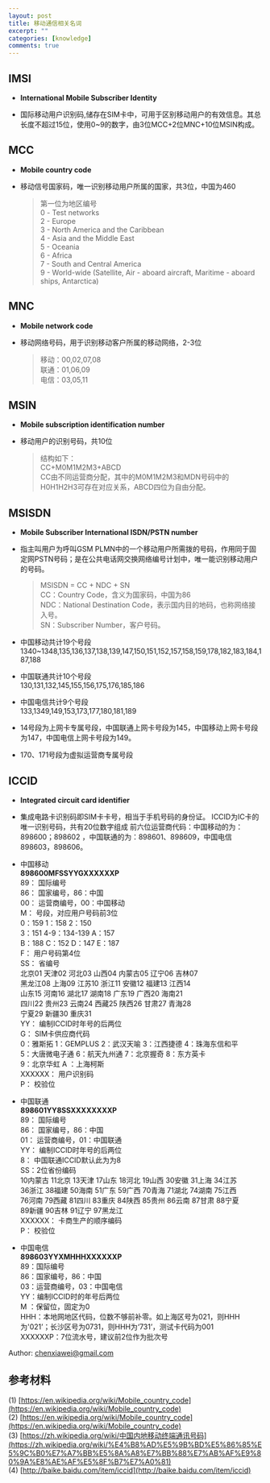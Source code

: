 ```yaml
---
layout: post
title: 移动通信相关名词
excerpt: ""
categories: [knowledge]
comments: true
---
```


## IMSI

*	**International Mobile Subscriber Identity**

*	国际移动用户识别码,储存在SIM卡中，可用于区别移动用户的有效信息。其总长度不超过15位，使用0~9的数字，由3位MCC+2位MNC+10位MSIN构成。

## MCC

*	**Mobile country code**

*	移动信号国家码，唯一识别移动用户所属的国家，共3位，中国为460

	> 第一位为地区编号  
	> 0 - Test networks  
	> 2 - Europe  
	> 3 - North America and the Caribbean  
	> 4 - Asia and the Middle East  
	> 5 - Oceania  
	> 6 - Africa  
	> 7 - South and Central America  
	> 9 - World-wide (Satellite, Air - aboard aircraft, Maritime - aboard ships, Antarctica)  

## MNC

*	**Mobile network code**

*	移动网络号码，用于识别移动客户所属的移动网络，2-3位

	> 移动：00,02,07,08  
	> 联通：01,06,09  
	> 电信：03,05,11  

## MSIN

*	**Mobile subscription identification number**

*	移动用户的识别号码，共10位  
	> 结构如下：  
	> CC+M0M1M2M3+ABCD  
	> CC由不同运营商分配，其中的M0M1M2M3和MDN号码中的H0H1H2H3可存在对应关系，ABCD四位为自由分配。

## MSISDN 
*	**Mobile Subscriber International ISDN/PSTN number**

*	指主叫用户为呼叫GSM PLMN中的一个移动用户所需拨的号码，作用同于固定网PSTN号码；是在公共电话网交换网络编号计划中，唯一能识别移动用户的号码。
	> MSISDN = CC + NDC + SN  
	> CC：Country Code，含义为国家码，中国为86  
	> NDC：National Destination Code，表示国内目的地码，也称网络接入号。  
	> SN：Subscriber Number，客户号码。

* 中国移动共计19个号段  
1340~1348,135,136,137,138,139,147,150,151,152,157,158,159,178,182,183,184,187,188

* 中国联通共计10个号段  
130,131,132,145,155,156,175,176,185,186

* 中国电信共计9个号段  
133,1349,149,153,173,177,180,181,189

* 14号段为上网卡专属号段，中国联通上网卡号段为145，中国移动上网卡号段为147，中国电信上网卡号段为149。

* 170、171号段为虚拟运营商专属号段

## ICCID

*	**Integrated circuit card identifier**

* 集成电路卡识别码即SIM卡卡号，相当于手机号码的身份证。 ICCID为IC卡的唯一识别号码，共有20位数字组成
前六位运营商代码：中国移动的为：898600；898602 ，中国联通的为：898601、898609，中国电信898603，898606。

* 中国移动  
**898600MFSSYYGXXXXXXP**  
89： 国际编号  
86： 国家编号，86：中国  
00： 运营商编号，00：中国移动  
M： 号段，对应用户号码前3位  
0：159 1：158 2：150  
3：151 4-9：134-139 A：157  
B：188 C：152 D：147 E：187  
F： 用户号码第4位  
SS： 省编号  
北京01 天津02 河北03 山西04 内蒙古05 辽宁06 吉林07  
黑龙江08 上海09 江苏10 浙江11 安徽12 福建13 江西14  
山东15 河南16 湖北17 湖南18 广东19 广西20 海南21  
四川22 贵州23 云南24 西藏25 陕西26 甘肃27 青海28  
宁夏29 新疆30 重庆31  
YY： 编制ICCID时年号的后两位  
G： SIM卡供应商代码  
0：雅斯拓 1：GEMPLUS 2：武汉天喻 3：江西捷德 4：珠海东信和平  
5：大唐微电子通 6：航天九州通 7：北京握奇 8：东方英卡  
9：北京华虹 A ：上海柯斯  
XXXXXX： 用户识别码  
P： 校验位

* 中国联通  
**898601YY8SSXXXXXXXXP**  
89： 国际编号  
86： 国家编号，86：中国  
01： 运营商编号，01：中国联通  
YY： 编制ICCID时年号的后两位  
8： 中国联通ICCID默认此为为8  
SS：2位省份编码  
10内蒙古 11北京 13天津 17山东 18河北 19山西 30安徽 31上海 34江苏  
36浙江 38福建 50海南 51广东 59广西 70青海 71湖北 74湖南 75江西  
76河南 79西藏 81四川 83重庆 84陕西 85贵州 86云南 87甘肃 88宁夏  
89新疆 90吉林 91辽宁 97黑龙江  
XXXXXX： 卡商生产的顺序编码  
P： 校验位  

* 中国电信  
**898603YYXMHHHXXXXXXP**  
89：国际编号  
86：国家编号，86：中国  
03：运营商编号，03：中国电信  
YY：编制ICCID时的年号后两位  
M ：保留位，固定为0  
HHH：本地网地区代码，位数不够前补零。如上海区号为021，则HHH为'021’；长沙区号为0731，则HHH为‘731’，测试卡代码为001  
XXXXXXP：7位流水号，建议前2位作为批次号  

Author: chenxiawei@gmail.com   

## 参考材料

(1) [https://en.wikipedia.org/wiki/Mobile_country_code](https://en.wikipedia.org/wiki/Mobile_country_code)   
(2) [https://en.wikipedia.org/wiki/Mobile_country_code](https://en.wikipedia.org/wiki/Mobile_country_code)  
(3) [https://zh.wikipedia.org/wiki/中国内地移动终端通讯号码](https://zh.wikipedia.org/wiki/%E4%B8%AD%E5%9B%BD%E5%86%85%E5%9C%B0%E7%A7%BB%E5%8A%A8%E7%BB%88%E7%AB%AF%E9%80%9A%E8%AE%AF%E5%8F%B7%E7%A0%81)  
(4) [http://baike.baidu.com/item/iccid](http://baike.baidu.com/item/iccid)  



